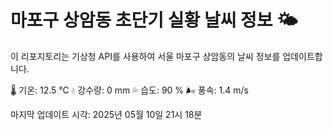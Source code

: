 
# 마포구 상암동 초단기 실황 날씨 정보 🌤️

이 리포지토리는 기상청 API를 사용하여 서울 마포구 상암동의 날씨 정보를 업데이트합니다. 

🌡️ 기온: 12.5 ℃
💧 강수량: 0 mm
💦 습도: 90 %
🌬️ 풍속: 1.4 m/s

마지막 업데이트 시각: 2025년 05월 10일 21시 18분    
